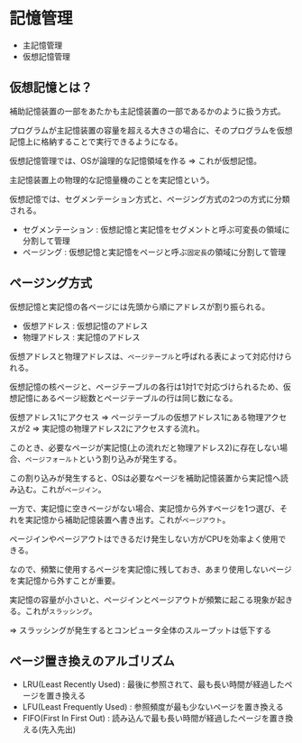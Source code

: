 # 記憶管理

- 主記憶管理
- 仮想記憶管理

## 仮想記憶とは？

補助記憶装置の一部をあたかも主記憶装置の一部であるかのように扱う方式。

プログラムが主記憶装置の容量を超える大きさの場合に、そのプログラムを仮想記憶上に格納することで実行できるようになる。

仮想記憶管理では、OSが論理的な記憶領域を作る => これが仮想記憶。

主記憶装置上の物理的な記憶量機のことを実記憶という。

仮想記憶では、セグメンテーション方式と、ページング方式の2つの方式に分類される。

- セグメンテーション : 仮想記憶と実記憶をセグメントと呼ぶ可変長の領域に分割して管理
- ページング : 仮想記憶と実記憶をページと呼ぶ`固定長`の領域に分割して管理

## ページング方式

仮想記憶と実記憶の各ページには先頭から順にアドレスが割り振られる。

- 仮想アドレス : 仮想記憶のアドレス
- 物理アドレス : 実記憶のアドレス

仮想アドレスと物理アドレスは、`ページテーブル`と呼ばれる表によって対応付けられる。

仮想記憶の核ページと、ページテーブルの各行は1対1で対応づけられるため、仮想記憶にあるページ総数とページテーブルの行は同じ数になる。

仮想アドレス1にアクセス => ページテーブルの仮想アドレス1にある物理アクセスが2 => 実記憶の物理アドレス2にアクセスする流れ。

このとき、必要なページが実記憶(上の流れだと物理アドレス2)に存在しない場合、`ページフォールト`という割り込みが発生する。

この割り込みが発生すると、OSは必要なページを補助記憶装置から実記憶へ読み込む。これが`ページイン`。

一方で、実記憶に空きページがない場合、実記憶から外すページを1つ選び、それを実記憶から補助記憶装置へ書き出す。これが`ページアウト`。

ページインやページアウトはできるだけ発生しない方がCPUを効率よく使用できる。

なので、頻繁に使用するページを実記憶に残しておき、あまり使用しないページを実記憶から外すことが重要。

実記憶の容量が小さいと、ページインとページアウトが頻繁に起こる現象が起きる。これが`スラッシング`。

=> スラッシングが発生するとコンピュータ全体のスループットは低下する

## ページ置き換えのアルゴリズム

- LRU(Least Recently Used) : 最後に参照されて、最も長い時間が経過したページを置き換える
- LFU(Least Frequently Used) : 参照頻度が最も少ないページを置き換える
- FIFO(First In First Out) : 読み込んで最も長い時間が経過したページを置き換える(先入先出)

